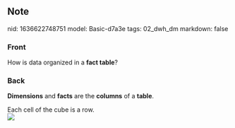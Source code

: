 ## Note
nid: 1636622748751
model: Basic-d7a3e
tags: 02_dwh_dm
markdown: false

### Front
How is data organized in a <b>fact table</b>?

### Back
<b>Dimensions</b> and <b>facts</b> are the <b>columns</b> of a
<b>table</b>.
<div>
  Each cell of the cube is a row.
</div>
<div><img src=
"paste-44646070d158bbf14bebb7d3d97e8e5dd6c83d77.jpg"></div>

